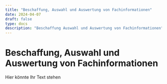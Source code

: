 ```yaml
---
title: "Beschaffung, Auswahl und Auswertung von Fachinformationen"
date: 2024-04-07
draft: false
type: docs
description: "Beschaffung Auswahl und Auswertung von Fachinformationen"
---
```


# Beschaffung, Auswahl und Auswertung von Fachinformationen

Hier könnte Ihr Text stehen